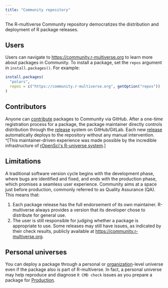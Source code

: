 ```yaml
---
title: "Community repository"
---
```


The R-multiverse Community repository democratizes the distribution and deployment of R package releases.

## Users

Users can navigate to <https://community.r-multiverse.org> to learn more about packages in Community.
To install a package, set the `repos` argument in `install.packages()`.
For example:

```r
install.packages(
  "polars",
  repos = c("https://community.r-multiverse.org", getOption("repos"))
)
```

## Contributors

Anyone can [contribute](contributors.md) packages to Community via GitHub.
After a one-time registration process for a package,
the package maintainer directly controls distribution through the
[release](https://docs.github.com/en/repositories/releasing-projects-on-github/managing-releases-in-a-repository)
system on GitHub/GitLab.
Each new
[release](https://docs.github.com/en/repositories/releasing-projects-on-github/managing-releases-in-a-repository)
automatically deploys to the repository without any manual intervention.
^[This maintainer-driven experience was made possible by the incredible infrastructure of [rOpenSci's R-universe system](https://ropensci.org/r-universe/).]

## Limitations

A traditional software version cycle begins with the development phase, where bugs are identified and fixed, and ends with the production phase, which promises a seamless user experience.
Community aims at a space just before production, commonly referred to as Quality Assurance (QA).
This means that:

1. Each package release has the full endorsement of its own maintainer.
R-multiverse always provides a version that its developer chose to distribute for general use.
2. The user is still responsible for judging whether a package is appropriate to use.
Some releases may still have issues, as indicated by their check results, publicly available at <https://community.r-multiverse.org>.

## Personal universes

You can deploy a package through a personal or [organization](https://docs.github.com/en/organizations/collaborating-with-groups-in-organizations/about-organizations)-level
universe even if the package also is part of R-multiverse.
In fact, a personal universe may help reproduce and diagnose `R CMD check` issues
as you prepare a package for [Production](production.md).
